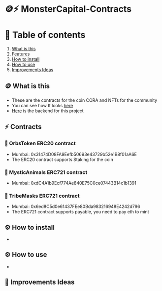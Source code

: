 # 🪙⚡️ MonsterCapital-Contracts
# 📗 Table of contents
1. [What is this](#-what-is-this)
2. [Features](#%EF%B8%8F-features)
3. [How to install](#%EF%B8%8F-how-to-install)
4. [How to use](#%EF%B8%8F-how-to-use)
4. [Improvements Ideas](#-improvements-ideas)


## 🪙 What is this
- These are the contracts for the coin CORA and NFTs for the community
- You can see how It looks [here](https://github.com/RolandoDrRobot/CoraToken-FrontEnd)
- [Here](https://github.com/RolandoDrRobot/CoraToken-BackEnd) is the backend for this project

## ⚡️ Contracts
### 💸 OrbsToken ERC20 contract
- Mumbai: 0x31474D08FA9Eefb50693e43729b52e1B8f01aA6E
- The ERC20 contract supports Staking for the coin

### 💸 MysticAnimals ERC721 contract
- Mumbai: 0xdC4A1b9Ecf774Ae840E75C0ce07443B14c1b1391

### 💸 TribeMasks ERC721 contract
- Mumbai: 0x6ed8C5d0e61437FEe80Bda983216948E4242d796
- The ERC721 contract supports payable, you need to pay eth to mint


## ⚙️ How to install
-


## ⚙️ How to use
-


## 📗 Improvements Ideas

